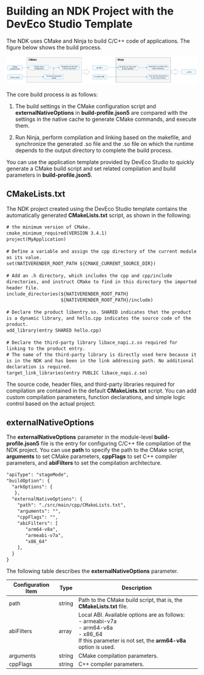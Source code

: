 # Building an NDK Project with the DevEco Studio Template


The NDK uses CMake and Ninja to build C/C++ code of applications. The figure below shows the build process.


![Snipaste_2023-11-03_14-41-18](figures/Snipaste_2023-11-03_14-41-18.png)


The core build process is as follows:


1. The build settings in the CMake configuration script and **externalNativeOptions** in **build-profile.json5** are compared with the settings in the native cache to generate CMake commands, and execute them.

2. Run Ninja, perform compilation and linking based on the makefile, and synchronize the generated .so file and the .so file on which the runtime depends to the output directory to complete the build process.


You can use the application template provided by DevEco Studio to quickly generate a CMake build script and set related compilation and build parameters in **build-profile.json5**.


## CMakeLists.txt

The NDK project created using the DevEco Studio template contains the automatically generated **CMakeLists.txt** script, as shown in the following:

```
# the minimum version of CMake.
cmake_minimum_required(VERSION 3.4.1)
project(MyApplication) 

# Define a variable and assign the cpp directory of the current module as its value.
set(NATIVERENDER_ROOT_PATH ${CMAKE_CURRENT_SOURCE_DIR})

# Add an .h directory, which includes the cpp and cpp/include directories, and instruct CMake to find in this directory the imported header file.
include_directories(${NATIVERENDER_ROOT_PATH}
                    ${NATIVERENDER_ROOT_PATH}/include)

# Declare the product libentry.so. SHARED indicates that the product is a dynamic library, and hello.cpp indicates the source code of the product.
add_library(entry SHARED hello.cpp)

# Declare the third-party library libace_napi.z.so required for linking to the product entry.
# The name of the third-party library is directly used here because it is in the NDK and has been in the link addressing path. No additional declaration is required.
target_link_libraries(entry PUBLIC libace_napi.z.so)
```

The source code, header files, and third-party libraries required for compilation are contained in the default **CMakeLists.txt** script. You can add custom compilation parameters, function declarations, and simple logic control based on the actual project.


## externalNativeOptions

The **externalNativeOptions** parameter in the module-level **build-profile.json5** file is the entry for configuring C/C++ file compilation of the NDK project. You can use **path** to specify the path to the CMake script, **arguments** to set CMake parameters, **cppFlags** to set C++ compiler parameters, and **abiFilters** to set the compilation architecture.
```
"apiType": "stageMode",
"buildOption": {
  "arkOptions": {
   },
  "externalNativeOptions": {
    "path": "./src/main/cpp/CMakeLists.txt",
    "arguments": "",
    "cppFlags": "",
    "abiFilters": [
       "arm64-v8a",
       "armeabi-v7a",
       "x86_64"
    ],
  }
}
```

The following table describes the **externalNativeOptions** parameter.

| Configuration Item| Type| Description| 
| -------- | -------- | -------- |
| path | string | Path to the CMake build script, that is, the **CMakeLists.txt** file.| 
| abiFilters | array | Local ABI. Available options are as follows:<br>- armeabi-v7a<br>- arm64-v8a<br>- x86_64<br>If this parameter is not set, the **arm64-v8a** option is used.| 
| arguments | string | CMake compilation parameters.| 
| cppFlags | string | C++ compiler parameters.| 

 
